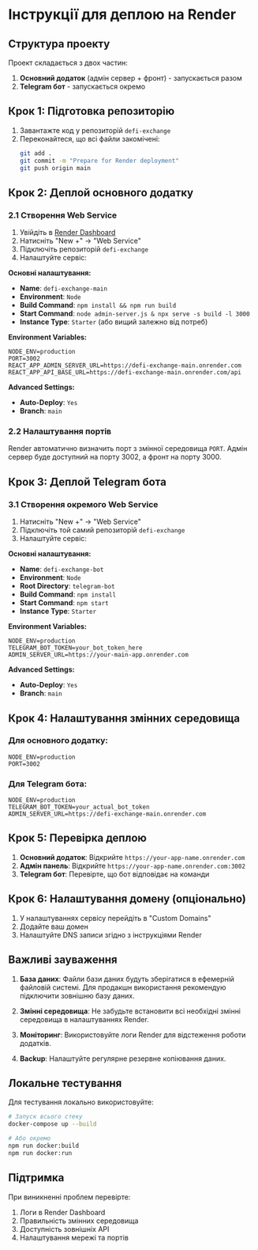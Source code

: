 # Інструкції для деплою на Render

## Структура проекту

Проект складається з двох частин:
1. **Основний додаток** (адмін сервер + фронт) - запускається разом
2. **Telegram бот** - запускається окремо

## Крок 1: Підготовка репозиторію

1. Завантажте код у репозиторій `defi-exchange`
2. Переконайтеся, що всі файли закомічені:
   ```bash
   git add .
   git commit -m "Prepare for Render deployment"
   git push origin main
   ```

## Крок 2: Деплой основного додатку

### 2.1 Створення Web Service

1. Увійдіть в [Render Dashboard](https://dashboard.render.com)
2. Натисніть "New +" → "Web Service"
3. Підключіть репозиторій `defi-exchange`
4. Налаштуйте сервіс:

**Основні налаштування:**
- **Name**: `defi-exchange-main`
- **Environment**: `Node`
- **Build Command**: `npm install && npm run build`
- **Start Command**: `node admin-server.js & npx serve -s build -l 3000`
- **Instance Type**: `Starter` (або вищий залежно від потреб)

**Environment Variables:**
```
NODE_ENV=production
PORT=3002
REACT_APP_ADMIN_SERVER_URL=https://defi-exchange-main.onrender.com
REACT_APP_API_BASE_URL=https://defi-exchange-main.onrender.com/api
```

**Advanced Settings:**
- **Auto-Deploy**: `Yes`
- **Branch**: `main`

### 2.2 Налаштування портів

Render автоматично визначить порт з змінної середовища `PORT`. Адмін сервер буде доступний на порту 3002, а фронт на порту 3000.

## Крок 3: Деплой Telegram бота

### 3.1 Створення окремого Web Service

1. Натисніть "New +" → "Web Service"
2. Підключіть той самий репозиторій `defi-exchange`
3. Налаштуйте сервіс:

**Основні налаштування:**
- **Name**: `defi-exchange-bot`
- **Environment**: `Node`
- **Root Directory**: `telegram-bot`
- **Build Command**: `npm install`
- **Start Command**: `npm start`
- **Instance Type**: `Starter`

**Environment Variables:**
```
NODE_ENV=production
TELEGRAM_BOT_TOKEN=your_bot_token_here
ADMIN_SERVER_URL=https://your-main-app.onrender.com
```

**Advanced Settings:**
- **Auto-Deploy**: `Yes`
- **Branch**: `main`

## Крок 4: Налаштування змінних середовища

### Для основного додатку:
```
NODE_ENV=production
PORT=3002
```

### Для Telegram бота:
```
NODE_ENV=production
TELEGRAM_BOT_TOKEN=your_actual_bot_token
ADMIN_SERVER_URL=https://defi-exchange-main.onrender.com
```

## Крок 5: Перевірка деплою

1. **Основний додаток**: Відкрийте `https://your-app-name.onrender.com`
2. **Адмін панель**: Відкрийте `https://your-app-name.onrender.com:3002`
3. **Telegram бот**: Перевірте, що бот відповідає на команди

## Крок 6: Налаштування домену (опціонально)

1. У налаштуваннях сервісу перейдіть в "Custom Domains"
2. Додайте ваш домен
3. Налаштуйте DNS записи згідно з інструкціями Render

## Важливі зауваження

1. **База даних**: Файли бази даних будуть зберігатися в ефемерній файловій системі. Для продакшн використання рекомендую підключити зовнішню базу даних.

2. **Змінні середовища**: Не забудьте встановити всі необхідні змінні середовища в налаштуваннях Render.

3. **Моніторинг**: Використовуйте логи Render для відстеження роботи додатків.

4. **Backup**: Налаштуйте регулярне резервне копіювання даних.

## Локальне тестування

Для тестування локально використовуйте:

```bash
# Запуск всього стеку
docker-compose up --build

# Або окремо
npm run docker:build
npm run docker:run
```

## Підтримка

При виникненні проблем перевірте:
1. Логи в Render Dashboard
2. Правильність змінних середовища
3. Доступність зовнішніх API
4. Налаштування мережі та портів
